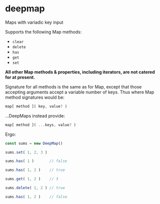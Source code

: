 # deepmap
Maps with variadic key input

Supports the following Map methods:

* `clear`
* `delete`
* `has`
* `get`
* `set`

**All other Map methods & properties, including iterators, are not catered for at present.**

Signature for all methods is the same as for Map, except that those accepting arguments accept a variable number of keys. Thus where Map method signatures would be:

```javascript
map[ method ]( key, value? )
```

...DeepMaps instead provide:

```javascript
map[ method ]( ...keys, value? )
```

Ergo:

```javascript
const sums = new DeepMap()

sums.set( 1, 2, 3 )

sums.has( 1 )       // false

sums.has( 1, 2 )    // true

sums.get( 1, 2 )    // 3

sums.delete( 1, 2 ) // true

sums.has( 1, 2 )    // false
```
